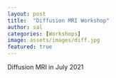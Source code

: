 ```yaml
---
layout: post
title:  "Diffusion MRI Workshop"
author: sal
categories: [Workshops]
image: assets/images/diff.jpg
featured: true
---
```

Diffusion MRI in July 2021
